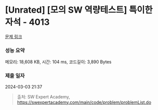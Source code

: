 # [Unrated] [모의 SW 역량테스트] 특이한 자석 - 4013 

[문제 링크](https://swexpertacademy.com/main/code/problem/problemDetail.do?contestProbId=AWIeV9sKkcoDFAVH) 

### 성능 요약

메모리: 18,608 KB, 시간: 104 ms, 코드길이: 3,890 Bytes

### 제출 일자

2024-03-03 21:37



> 출처: SW Expert Academy, https://swexpertacademy.com/main/code/problem/problemList.do